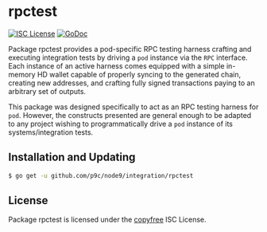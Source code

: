 # rpctest

[![ISC License](http://img.shields.io/badge/license-ISC-blue.svg)](http://copyfree.org)
[![GoDoc](https://img.shields.io/badge/godoc-reference-blue.svg)](http://godoc.org/github.com/p9c/node9/integration/rpctest)

Package rpctest provides a pod-specific RPC testing harness crafting and executing integration tests by driving a `pod` instance via the `RPC` interface. Each instance of an active harness comes equipped with a simple in-memory HD wallet capable of properly syncing to the generated chain, creating new addresses, and crafting fully signed transactions paying to an arbitrary set of outputs.

This package was designed specifically to act as an RPC testing harness for `pod`. However, the constructs presented are general enough to be adapted to any project wishing to programmatically drive a `pod` instance of its systems/integration tests.

## Installation and Updating

```bash
$ go get -u github.com/p9c/node9/integration/rpctest
```

## License

Package rpctest is licensed under the [copyfree](http://copyfree.org) ISC License.
